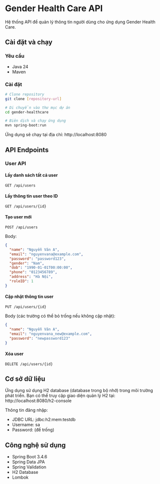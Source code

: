 # Gender Health Care API

Hệ thống API để quản lý thông tin người dùng cho ứng dụng Gender Health Care.

## Cài đặt và chạy

### Yêu cầu
- Java 24
- Maven

### Cài đặt

```bash
# Clone repository
git clone [repository-url]

# Di chuyển vào thư mục dự án
cd gender-healthcare

# Biên dịch và chạy ứng dụng
mvn spring-boot:run
```

Ứng dụng sẽ chạy tại địa chỉ: http://localhost:8080

## API Endpoints

### User API

#### Lấy danh sách tất cả user
```
GET /api/users
```

#### Lấy thông tin user theo ID
```
GET /api/users/{id}
```

#### Tạo user mới
```
POST /api/users
```
Body:
```json
{
  "name": "Nguyễn Văn A",
  "email": "nguyenvana@example.com",
  "password": "password123",
  "gender": "Nam",
  "dob": "1990-01-01T00:00:00",
  "phone": "0123456789",
  "address": "Hà Nội",
  "roleID": 1
}
```

#### Cập nhật thông tin user
```
PUT /api/users/{id}
```
Body (các trường có thể bỏ trống nếu không cập nhật):
```json
{
  "name": "Nguyễn Văn A",
  "email": "nguyenvana_new@example.com",
  "password": "newpassword123"
}
```

#### Xóa user
```
DELETE /api/users/{id}
```

## Cơ sở dữ liệu

Ứng dụng sử dụng H2 database (database trong bộ nhớ) trong môi trường phát triển.
Bạn có thể truy cập giao diện quản lý H2 tại: http://localhost:8080/h2-console

Thông tin đăng nhập:
- JDBC URL: jdbc:h2:mem:testdb
- Username: sa
- Password: (để trống)

## Công nghệ sử dụng

- Spring Boot 3.4.6
- Spring Data JPA
- Spring Validation
- H2 Database
- Lombok
